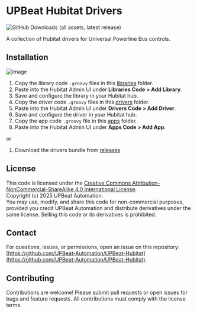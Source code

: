 # UPBeat Hubitat Drivers
![GitHub Downloads (all assets, latest release)](https://img.shields.io/github/downloads/UPBeat-Automation/UPBeat-Hubitat/latest/total)

A collection of Hubitat drivers for Universal Powerline Bus controls.

## Installation

![image](https://github.com/user-attachments/assets/62ee0eab-e789-42c8-bf2b-d561ad5a8850)

1. Copy the library code `.groovy` files in this [libraries](libraries) folder.
2. Paste into the Hubitat Admin UI under **Libraries Code > Add Library**.
3. Save and configure the library in your Hubitat hub.
4. Copy the driver code `.groovy` files in this [drivers](drivers) folder.
5. Paste into the Hubitat Admin UI under **Drivers Code > Add Driver**.
6. Save and configure the driver in your Hubitat hub.
7. Copy the app code `.groovy` file in this [apps](apps) folder.
8. Paste into the Hubitat Admin UI under **Apps Code > Add App**.

or 

1. Download the drivers bundle from [releases](https://github.com/UPBeat-Automation/UPBeat-Hubitat/releases)
   
## License
This code is licensed under the [Creative Commons Attribution-NonCommercial-ShareAlike 4.0 International License](http://creativecommons.org/licenses/by-nc-sa/4.0/).  
Copyright (c) 2025 UPBeat Automation.  
You may use, modify, and share this code for non-commercial purposes, provided you credit UPBeat Automation and distribute derivatives under the same license. Selling this code or its derivatives is prohibited.

## Contact
For questions, issues, or permissions, open an issue on this repository: [https://github.com/UPBeat-Automation/UPBeat-Hubitat](https://github.com/UPBeat-Automation/UPBeat-Hubitat).

## Contributing
Contributions are welcome! Please submit pull requests or open issues for bugs and feature requests. All contributions must comply with the license terms.
